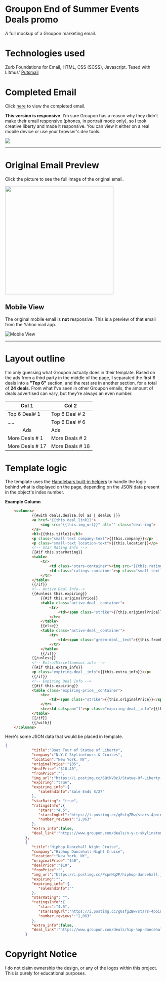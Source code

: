 # Groupon End of Summer Events Deals promo
A full mockup of a Groupon marketing email. 

# Technologies used
Zurb Foundations for Email, HTML, CSS (SCSS), Javascript. Tesed with Litmus' [Putsmail](https://putsmail.com/)

# Completed Email
Click [here](https://groupon-endofsummer-deals.netlify.app/) to view the completed email. 

**This version is responsive**. I'm sure Groupon has a reason why they didn't make their email responsive (phones, in portrait mode only), so I took creative liberty and made it responsive. You can view it either on a real mobile device or use your browser's dev tools.


<a href="https://groupon-endofsummer-deals.netlify.app/"><img src="./screenshot/completed_sept1.png"></a>

---

# Original Email Preview
Click the picture to see the full image of the original email.

<a href="./screenshot/screenshot-full-email.png"><img src="./screenshot/screenshot-preview.png" style="width:350px;"></a>


## Mobile View
The original mobile email is **not** responsive. This is a preview of that email from the Yahoo mail app.

![Mobile View](./screenshot/mobile_groupon_original_sm.jpg)

---

# Layout outline
I'm only guessing what Groupon actually does in their template. Based on the ads from a third party in the middle of the page, I separated the first 6 deals into a **"Top 6"** section, and the rest are in another section, for a total of **24 deals**. From what I've seen in other Groupon emails, the amount of deals advertised can vary, but they're always an even number.


| Col 1  | Col 2  |
|---|---|
|Top 6 Deal# 1  | Top 6 Deal # 2|
|.....  | Top 6 Deal # 6|
|   <center>Ads<center>   | Ads | 
| More Deals # 1 | More Deals # 2 |
| More Deals # 17 | More Deals # 18 |


# Template logic
The template uses the [Handlebars built-in helpers](https://handlebarsjs.com/guide/builtin-helpers.html) to handle the logic behind what is displayed on the page, depending on the JSON data present in the object's index number. 

**Example Column**
```html
    <columns>
            {{#with deals.deals6.[0] as | deals6 |}}
            <a href="{{this.deal_link}}">
                <img src="{{this.img_url}}" alt="" class="deal-img">
            </a>
            <h3>{{this.title}}</h3>
            <p class="small-text company-text">{{this.company}}</p>
            <p class="small-text location-text">{{this.location}}</p>
            <!-- Star Rating Info -->
            {{#if this.starRating}}
            <table>
                <tr>
                    <td class="stars-container"><img src="{{this.ratingsInfo.starsImgUrl}}" class="stars"></td>
                    <td class="ratings-container"><p class="small-text rating-text">({{this.ratingsInfo.number_reviews}})</p></td>
                </tr>
            </table>
            {{/if}}
            <!-- Active Deal Info-->
            {{#unless this.expiring}}
                {{#if this.originalPrice}}
                <table class="active-deal__container">
                    <tr>
                        <td><span class="strike">{{this.originalPrice}}</span><span class="green-deal__text">{{this.dealPrice}}</span></td>
                    </tr>
                </table>
                {{else}}
                <table class="active-deal__container">
                    <tr>
                        <td><span class="green-deal__text">{{this.fromPrice}}</span></td>
                    </tr>
                </table>
                {{/if}}
            {{/unless}}         
            <!-- Extra/Miscellaneous info -->
            {{#if this.extra_info}}
            <p class="expiring-deal__info">{{this.extra_info}}</p>
            {{/if}}
            <!-- Expiring Deal Info -->
            {{#if this.expiring}}
            <table class="expiring-price__container">
                <tr>
                    <td><span class="strike">{{this.originalPrice}}</span><span class="expiring-price-number">{{this.dealPrice}}</span></td>
                </tr>
                <tr><td colspan="1"><p class="expiring-deal__info">{{this.expiring_info.saleEndInfo}}</p></td></tr>
            </table>   
            {{/if}}
            {{/with}}
    </columns>
```

Here's some JSON data that would be placed in template.
```JSON
{
            "title":"Boat Tour of Statue of Liberty",
            "company":"N.Y.C Skylinetours & Cruises",
            "location":"New York, NY",
            "originalPrice":"$35",
            "dealPrice":"$10.40",
            "fromPrice":"",
            "img_url":"https://i.postimg.cc/6QtkV0zJ/Statue-Of-Liberty-Skyline-Tours.jpg",
            "expiring":"true",
            "expiring_info":{
               "saleEndInfo":"Sale Ends 8/27"
            },
            "starRating": "true",
            "ratingsInfo":{
               "stars":"4.5",
               "starsImgUrl":"https://i.postimg.cc/g0sfgZBw/stars-4point5.png",
               "number_reviews":"2,063"
            },
            "extra_info":false,
            "deal_link":"https://www.groupon.com/deals/n-y-c-skylinetours-cruises-llcx?p=7&utm_source=channel_occasions_im&utm_medium=email&t_division=new-york&date=20210827&uu=873e65a0-4503-11e5-b3ae-002590980766&CID=US&tx=0&s=body&c=image&d=deal-page&utm_campaign=f77f0836-d6eb-437f-8209-47f61dd4022c_0_20210827"
         },
         {
            "title":"Hiphop Dancehall Night Cruise",
            "company":"Hiphop Dancehall Night Cruise",
            "location":"New York, NY",
            "originalPrice":"$40",
            "dealPrice":"$10",
            "fromPrice":"",
            "img_url":"https://i.postimg.cc/PxpnNq2P/hiphop-dancehall.jpg",
            "expiring":"",
            "expiring_info":{
               "saleEndInfo":""
            },
            "starRating": "",
            "ratingsInfo":{
               "stars":"4.5",
               "starsImgUrl":"https://i.postimg.cc/g0sfgZBw/stars-4point5.png",
               "number_reviews":"2,063"
            },
            "extra_info":false,
            "deal_link":"https://www.groupon.com/deals/hip-hop-dancehall-top-40-mix-cruise-1?p=8&utm_source=channel_occasions_im&utm_medium=email&t_division=new-york&date=20210827&uu=873e65a0-4503-11e5-b3ae-002590980766&CID=US&tx=0&s=body&c=image&d=deal-page&utm_campaign=f77f0836-d6eb-437f-8209-47f61dd4022c_0_20210827"
         }

```


# Copyright Notice
I do not claim ownership the design, or any of the logos within this project. This is purely for educational purposes.
